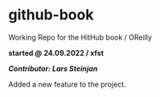 # github-book
Working Repo for the HitHub book / OReilly

**started @ 24.09.2022 / xfst**

***Contributor: Lars Steinjan***

Added a new feature to the project.

